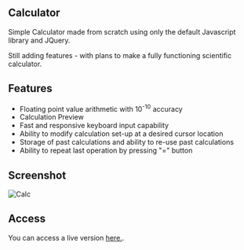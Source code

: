 ## Calculator

Simple Calculator made from scratch using only the default Javascript library and JQuery. 

Still adding features - with plans to make a fully functioning scientific calculator.

## Features

* Floating point value arithmetic with 10<sup>-10</sup> accuracy
* Calculation Preview
* Fast and responsive keyboard input capability
* Ability to modify calculation set-up at a desired cursor location
* Storage of past calculations and ability to re-use past calculations
* Ability to repeat last operation by pressing "=" button

## Screenshot

![Calc](https://github.com/Mr-Ferreira/Calculator/assets/133887611/5e149f51-b19b-4a0d-b8e2-439b6929f1f1)

## Access

You can access a live version [here.](https://mr-ferreira.github.io/Calculator/).
